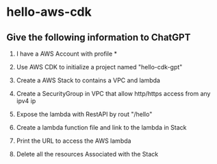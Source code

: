 # hello-aws-cdk

## Give the following information to ChatGPT

1. I have a AWS Account with profile *

2. Use AWS CDK to initialize a project named "hello-cdk-gpt"

3. Create a AWS Stack to contains a VPC and lambda

4. Create a SecurityGroup in VPC that allow http/https access from any ipv4 ip

5. Expose the lambda with RestAPI by rout "/hello"

6. Create a lambda function file and link to the lambda in Stack

7. Print the URL to access the AWS lambda

8. Delete all the resources Associated with the Stack
